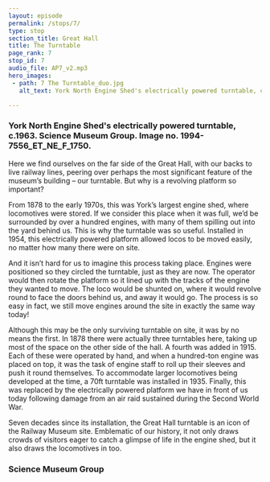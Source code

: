 ```yaml
---
layout: episode
permalink: /stops/7/
type: stop
section_title: Great Hall
title: The Turntable
page_rank: 7
stop_id: 7
audio_file: AP7_v2.mp3
hero_images:
 - path: 7 The Turntable_duo.jpg
   alt_text: York North Engine Shed's electrically powered turntable, c.1963. Science Museum Group. Image no. 1994-7556_ET_NE_F_1750.

---
```

### York North Engine Shed's electrically powered turntable, c.1963. Science Museum Group. Image no. 1994-7556_ET_NE_F_1750.

Here we find ourselves on the far side of the Great Hall, with our backs to live railway lines, peering over perhaps the most significant feature of the museum’s building – our turntable. But why is a revolving platform so important?<space><space>

From 1878 to the early 1970s, this was York’s largest engine shed, where locomotives were stored. If we consider this place when it was full, we’d be surrounded by over a hundred engines, with many of them spilling out into the yard behind us. This is why the turntable was so useful. Installed in 1954, this electrically powered platform allowed locos to be moved easily, no matter how many there were on site.<space><space>

And it isn’t hard for us to imagine this process taking place. Engines were positioned so they circled the turntable, just as they are now. The operator would then rotate the platform so it lined up with the tracks of the engine they wanted to move. The loco would be shunted on, where it would revolve round to face the doors behind us, and away it would go. The process is so easy in fact, we still move engines around the site in exactly the same way today!<space><space>

Although this may be the only surviving turntable on site, it was by no means the first. In 1878 there were actually three turntables here, taking up most of the space on the other side of the hall. A fourth was added in 1915. Each of these were operated by hand, and when a hundred-ton engine was placed on top, it was the task of engine staff to roll up their sleeves and push it round themselves. To accommodate larger locomotives being developed at the time, a 70ft turntable was installed in 1935. Finally, this was replaced by the electrically powered platform we have in front of us today following damage from an air raid sustained during the Second World War.<space><space>

Seven decades since its installation, the Great Hall turntable is an icon of the Railway Museum site. Emblematic of our history, it not only draws crowds of visitors eager to catch a glimpse of life in the engine shed, but it also draws the locomotives in too.

### Science Museum Group

